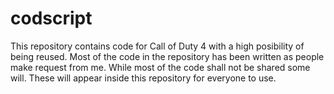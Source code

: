 # codscript
This repository contains code for Call of Duty 4 with a high posibility of being reused. Most of the code in the repository has been written as people make request from me. While most of the code shall not be shared some will. These will appear inside this repository for everyone to use.
